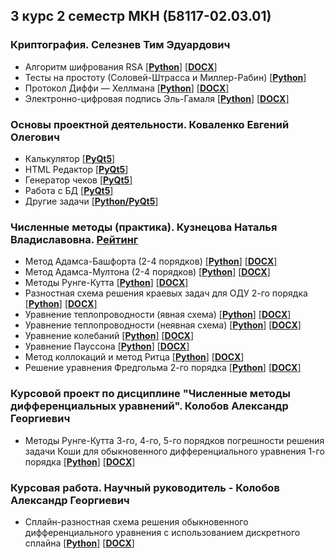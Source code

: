 ## 3 курс 2 семестр МКН (Б8117-02.03.01)
### Криптография. Селезнев Тим Эдуардович
* Алгоритм шифрования RSA [[**Python**]](https://github.com/Paskal-Dash/university/blob/master/3.2/Криптография/Лаба%201/RSA.py) [[**DOCX**]](https://github.com/Paskal-Dash/university/blob/master/3.2/Криптография/RSA.docx)
* Тесты на простоту (Соловей-Штрасса и Миллер-Рабин) [[**Python**]](https://github.com/Paskal-Dash/university/blob/master/3.2/Криптография/Лаба%201/simply_test.py)
* Протокол Диффи — Хеллмана [[**Python**]](https://github.com/Paskal-Dash/university/blob/master/3.2/Криптография/Лаба%202/Diffie-Hellman.py) [[**DOCX**]](https://github.com/Paskal-Dash/university/blob/master/3.2/Криптография/Diffie-Hellman.docx)
* Электронно-цифровая подпись Эль-Гамаля [[**Python**]](https://github.com/Paskal-Dash/university/blob/master/3.2/Криптография/Лаба%202/El-Gamal.py) [[**DOCX**]](https://github.com/Paskal-Dash/university/blob/master/3.2/Криптография/Elgamal.docx)
### Основы проектной деятельности. Коваленко Евгений Олегович
* Калькулятор [[**PyQt5**]](https://github.com/Paskal-Dash/university/blob/master/3.2/Коваленко/PyQt/B/B.py)
* HTML Редактор [[**PyQt5**]](https://github.com/Paskal-Dash/university/blob/master/3.2/Коваленко/PyQt/A/A.py)
* Генератор чеков [[**PyQt5**]](https://github.com/Paskal-Dash/university/blob/master/3.2/Коваленко/PyQt/C/C.py)
* Работа с БД [[**PyQt5**]](https://github.com/Paskal-Dash/university/blob/master/3.2/Коваленко/PyQt_2/last/films.py)
* Другие задачи [[**Python/PyQt5**]](https://github.com/Paskal-Dash/university/tree/master/3.2/Коваленко)
### Численные методы (практика). Кузнецова Наталья Владиславовна. [Рейтинг](https://docs.google.com/spreadsheets/d/1HWXxksfO7EmuIlt2wtB6hSIJKArvWLIbxqHsQd-NQo8/edit#gid=0)
* Метод Адамса-Башфорта (2-4 порядков) [[**Python**]](https://github.com/Paskal-Dash/university/blob/master/3.2/ЧМ/Решения/2lab_1.py) [[**DOCX**]](https://github.com/Paskal-Dash/university/blob/master/3.2/ЧМ/Решения/2lab.docx)
* Метод Адамса-Мултона (2-4 порядков) [[**Python**]](https://github.com/Paskal-Dash/university/blob/master/3.2/ЧМ/Решения/2lab_2.py) [[**DOCX**]](https://github.com/Paskal-Dash/university/blob/master/3.2/ЧМ/Решения/2lab.docx)
* Методы Рунге-Кутта [[**Python**]](https://github.com/Paskal-Dash/university/blob/master/3.2/ЧМ/Решения/3lab.py) [[**DOCX**]](https://github.com/Paskal-Dash/university/blob/master/3.2/ЧМ/Решения/3lab.docx)
* Разностная схема решения краевых задач для ОДУ 2-го порядка [[**Python**]](https://github.com/Paskal-Dash/university/blob/master/3.2/ЧМ/Решения/4lab.py) [[**DOCX**]](https://github.com/Paskal-Dash/university/blob/master/3.2/ЧМ/Решения/4lab.docx)
* Уравнение теплопроводности (явная схема) [[**Python**]](https://github.com/Paskal-Dash/university/blob/master/3.2/ЧМ/Решения/5lab1.py) [[**DOCX**]](https://github.com/Paskal-Dash/university/blob/master/3.2/ЧМ/Решения/5lab.docx)
* Уравнение теплопроводности (неявная схема) [[**Python**]](https://github.com/Paskal-Dash/university/blob/master/3.2/ЧМ/Решения/5lab2.py) [[**DOCX**]](https://github.com/Paskal-Dash/university/blob/master/3.2/ЧМ/Решения/5lab.docx)
* Уравнение колебаний [[**Python**]](https://github.com/Paskal-Dash/university/blob/master/3.2/ЧМ/Решения/7lab.py) [[**DOCX**]](https://github.com/Paskal-Dash/university/blob/master/3.2/ЧМ/Решения/7lab.docx)
* Уравнение Пауссона [[**Python**]](https://github.com/Paskal-Dash/university/blob/master/3.2/ЧМ/Решения/6lab.py) [[**DOCX**]](https://github.com/Paskal-Dash/university/blob/master/3.2/ЧМ/Решения/6lab.docx)
* Метод коллокаций и метод Ритца [[**Python**]](https://github.com/Paskal-Dash/university/blob/master/3.2/ЧМ/Решения/8lab.py) [[**DOCX**]](https://github.com/Paskal-Dash/university/blob/master/3.2/ЧМ/Решения/8lab.docx)
* Решение уравнения Фредгольма 2-го порядка [[**Python**]](https://github.com/Paskal-Dash/university/blob/master/3.2/ЧМ/Решения/9lab.py) [[**DOCX**]](https://github.com/Paskal-Dash/university/blob/master/3.2/ЧМ/Решения/9lab.docx)
### Курсовой проект по дисциплине "Численные методы дифференциальных уравнений". Колобов Александр Георгиевич
* Методы Рунге-Кутта 3-го, 4-го, 5-го порядков погрешности решения задачи Коши для обыкновенного дифференциального уравнения 1-го порядка [[**Python**]](https://github.com/Paskal-Dash/university/blob/master/3.2/ЧМ/Решения/ref.py) [[**DOCX**]](https://github.com/Paskal-Dash/university/blob/master/3.2/ЧМ/Рефераты/Курсовой%20проект.docx)
### Курсовая работа. Научный руководитель - Колобов Александр Георгиевич
* Сплайн-разностная схема решения обыкновенного дифференциального уравнения с использованием дискретного сплайна [[**Python**]](https://github.com/Paskal-Dash/university/blob/master/3.2/ЧМ/Решения/kurs3.py) [[**DOCX**]](https://github.com/Paskal-Dash/university/blob/master/3.2/ЧМ/Рефераты/Курсовая%20работа.docx)
